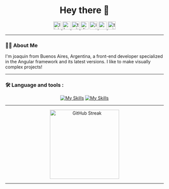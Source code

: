 <h1 align="center">Hey there 👋</h1>

<div align="center">
  <a href="https://www.linkedin.com/in/joaquin-albanesi/" target="_blank">
    <img src="https://img.shields.io/static/v1?message=LinkedIn&logo=linkedin&label=&color=0077B5&logoColor=white&labelColor=&style=for-the-badge" height="25" alt="linkedin logo"  />
  </a>
  <a href="https://www.behance.net/joaquinalbanesi2" target="_blank">
    <img src="https://img.shields.io/static/v1?message=Behance&logo=behance&label=&color=1769ff&logoColor=white&labelColor=&style=for-the-badge" height="25" alt="behance logo"  />
  </a>
  <a href="https://twitter.com/AlbanesiDev" target="_blank">
    <img src="https://img.shields.io/static/v1?message=Twitter&logo=twitter&label=&color=1DA1F2&logoColor=white&labelColor=&style=for-the-badge" height="25" alt="twitter logo"  />
  </a>
  <img src="https://img.shields.io/static/v1?message=Discord&logo=discord&label=&color=7289DA&logoColor=white&labelColor=&style=for-the-badge" height="25" alt="discord logo"  />
  <a href="https://www.instagram.com/quickbeasst/" target="_blank">
    <img src="https://img.shields.io/static/v1?message=Instagram&logo=instagram&label=&color=E4405F&logoColor=white&labelColor=&style=for-the-badge" height="25" alt="instagram logo"  />
  </a>
  <a href="https://www.youtube.com/channel/UCiUaOx26c5ZMJpMA_C5Wa1A" target="_blank">
    <img src="https://img.shields.io/static/v1?message=Youtube&logo=youtube&label=&color=FF0000&logoColor=white&labelColor=&style=for-the-badge" height="25" alt="youtube logo"  />
  </a>
  <a href="https://www.twitch.tv/albanesidev" target="_blank">
    <img src="https://img.shields.io/static/v1?message=Twitch&logo=twitch&label=&color=9146FF&logoColor=white&labelColor=&style=for-the-badge" height="25" alt="twitch logo"  />
  </a>
  
</div>

<hr>

<h3 align="left">👩‍💻  About Me</h3>

<p align="left">I'm joaquin from Buenos Aires, Argentina, a front-end developer specialized in the Angular framework and its latest versions. I like to make visually complex projects!<br></p>

<hr>

<h3 align="left">🛠 Language and tools :</h3>

<div align="center">
  
  [![My Skills](https://skillicons.dev/icons?i=angular,react,reactivex,tailwind,threejs,firebase,nodejs,express,vscode,visualstudio,figma,vercel,github)](https://skillicons.dev)
  [![My Skills](https://skillicons.dev/icons?i=git,postman,bootstrap,cs,sass,js,ts,dotnet,mongodb&perline=)](https://skillicons.dev)

</div>

<hr>
<div align="center">
  <a href="https://git.io/streak-stats"><img src="https://streak-stats.demolab.com?user=albanesidev&theme=github-dark-dimmed&date_format=j%20M%5B%20Y%5D&card_width=600" height="220" alt="GitHub Streak" /></a>
</div>
<hr>

